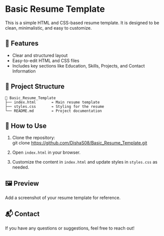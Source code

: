 # Basic Resume Template

This is a simple HTML and CSS-based resume template. It is designed to be clean, minimalistic, and easy to customize.

## 🚀 Features
- Clear and structured layout
- Easy-to-edit HTML and CSS files
- Includes key sections like Education, Skills, Projects, and Contact Information

## 📂 Project Structure
  ```
  📂 Basic_Resume_Template
  ├── index.html       ➔ Main resume template
  ├── styles.css       ➔ Styling for the resume
  └── README.md        ➔ Project documentation
```

## 🔧 How to Use
1. Clone the repository:  
git clone https://github.com/DishaS08/Basic_Resume_Template.git

2. Open `index.html` in your browser.
  
3. Customize the content in `index.html` and update styles in `styles.css` as needed.


## 🖼️ Preview
Add a screenshot of your resume template for reference.

## 📬 Contact
If you have any questions or suggestions, feel free to reach out!
